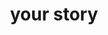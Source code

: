 ---
pid: ch550
title: your story
location_transcription: anywhere in philly
coordinates: "[-75.163768540357, 39.952412715953]"
zipcode: '19063'
gen_neighborhood: 
neighborhood: 
outside_phl: 'Media PA '
age: '19'
age_range: 13-19
instagram: 
image_file_name: ch_550.jpg
proposal_transcription: A place for people to write their names and experiences in
  the city that are unique by them, and maybe see how high they pile up. Build something
  to hold all of those experiences so you can see them visually pile up.
topic: 
topic_summary: '0'
type: 
keywords_other: experience, experiences, pile
credit: Maddie Thomas
image_labels: 
twitter: 
facebook: 
permalink: "/monuments/ch550/"
layout: item-page
---